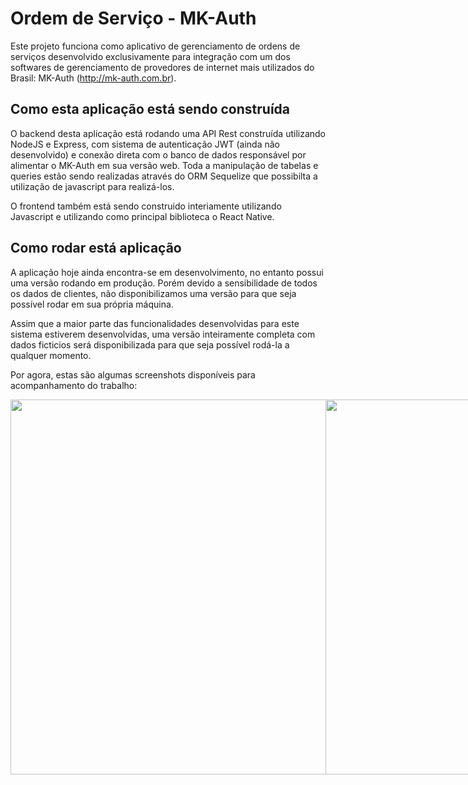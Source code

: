 # Ordem de Serviço - MK-Auth 
Este projeto funciona como aplicativo de gerenciamento de ordens de serviços desenvolvido exclusivamente para integração com um dos softwares de gerenciamento de provedores de internet mais utilizados do Brasil: MK-Auth (http://mk-auth.com.br).

## Como esta aplicação está sendo construída
O backend desta aplicação está rodando uma API Rest construída utilizando NodeJS e Express, com sistema de autenticação JWT (ainda não desenvolvido) e conexão direta com o banco de dados responsável por alimentar o MK-Auth em sua versão web. Toda a manipulação de tabelas e queries estão sendo realizadas através do ORM Sequelize que possibilta a utilização de javascript para realizá-los.

O frontend também está sendo construido interiamente utilizando Javascript e utilizando como principal biblioteca o React Native.

## Como rodar está aplicação
A aplicação hoje ainda encontra-se em desenvolvimento, no entanto possui uma versão rodando em produção. Porém devido a sensibilidade de todos os dados de clientes, não disponibilizamos uma versão para que seja possível rodar em sua própria máquina.

Assim que a maior parte das funcionalidades desenvolvidas para este sistema estiverem desenvolvidas, uma versão inteiramente completa com dados ficticios será disponibilizada para que seja possível rodá-la a qualquer momento.

Por agora, estas são algumas screenshots disponíveis para acompanhamento do trabalho:

<div style="display: flex; flex-direction: row;">
  <img height="600" src="https://user-images.githubusercontent.com/55609083/80551743-805c8900-8992-11ea-943c-6bcbaba87ddc.JPG"/>
  <img height="600" src="https://user-images.githubusercontent.com/55609083/80551740-7f2b5c00-8992-11ea-82f5-1651bbe04808.JPG"/>
  <img height="600" src="https://user-images.githubusercontent.com/55609083/80551742-805c8900-8992-11ea-8fe2-36c1e7db220a.JPG"/>
  <img height="600" src="https://user-images.githubusercontent.com/55609083/80551745-818db600-8992-11ea-868e-8e9352bd758c.JPG"/>
  <img height="600" src="https://user-images.githubusercontent.com/55609083/80551746-818db600-8992-11ea-8196-ada602a38512.JPG"/>
  <img height="600" src="https://user-images.githubusercontent.com/55609083/80551744-80f51f80-8992-11ea-8f7f-850ca69e653c.JPG"/>
  
  
</div>
